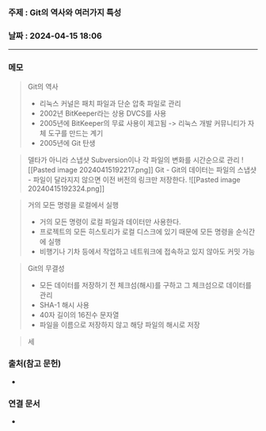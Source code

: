 ### 주제 : Git의 역사와 여러가지 특성

### 날짜 : 2024-04-15 18:06
----
### 메모
> Git의 역사
> 	- 리눅스 커널은 패치 파일과 단순 압축 파일로 관리
> 	- 2002년 BitKeeper라는 상용 DVCS를 사용
> 	- 2005년에 BitKeeper의 무료 사용이 제고됨 -> 리눅스 개발 커뮤니티가 자체 도구를 만드는 계기
> 	- 2005년에 Git 탄생

> 델타가 아니라 스냅샷
> 	Subversion이나 각 파일의 변화를 시간순으로 관리
> 	![[Pasted image 20240415192217.png]]
> 	Git
> 		- Git의 데이터는 파일의 스냅샷
> 		- 파일이 달라지지 않으면 이전 버전의 링크만 저장한다.
> 	![[Pasted image 20240415192324.png]]

> 거의 모든 명령을 로컬에서 실행
> 	- 거의 모든 명령이 로컬 파일과 데이터만 사용한다.
> 	- 프로젝트의 모든 히스토리가 로컬 디스크에 있기 때문에 모든 명령을 순식간에 실행
> 	- 비행기나 기차 등에서 작업하고 네트워크에 접속하고 있지 않아도 커밋 가능

> Git의 무결성
> 	- 모든 데이터를 저장하기 전 체크섬(해시)를 구하고 그 체크섬으로 데이터를 관리
> 	- SHA-1 해시 사용
> 	- 40자 길이의 16진수 문자열
> 	- 파일을 이름으로 저장하지 않고 해당 파일의 해시로 저장

> 세

### 출처(참고 문헌)
-

### 연결 문서
-
